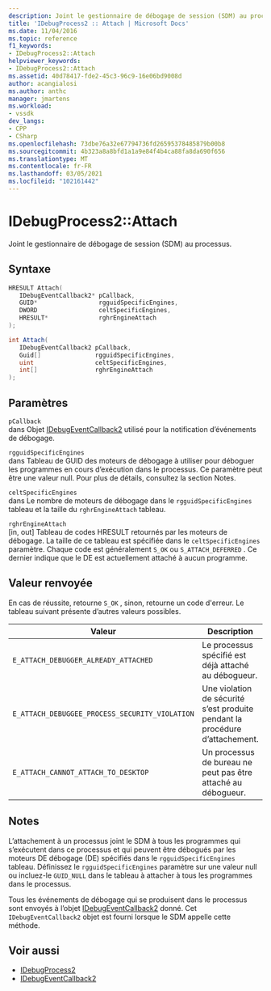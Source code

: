 ```yaml
---
description: Joint le gestionnaire de débogage de session (SDM) au processus.
title: 'IDebugProcess2 :: Attach | Microsoft Docs'
ms.date: 11/04/2016
ms.topic: reference
f1_keywords:
- IDebugProcess2::Attach
helpviewer_keywords:
- IDebugProcess2::Attach
ms.assetid: 40d78417-fde2-45c3-96c9-16e06bd9008d
author: acangialosi
ms.author: anthc
manager: jmartens
ms.workload:
- vssdk
dev_langs:
- CPP
- CSharp
ms.openlocfilehash: 73dbe76a32e67794736fd26595378485879b00b8
ms.sourcegitcommit: 4b323a8a8bfd1a1a9e84f4b4ca88fa8da690f656
ms.translationtype: MT
ms.contentlocale: fr-FR
ms.lasthandoff: 03/05/2021
ms.locfileid: "102161442"
---
```

# <a name="idebugprocess2attach"></a>IDebugProcess2::Attach
Joint le gestionnaire de débogage de session (SDM) au processus.

## <a name="syntax"></a>Syntaxe

```cpp
HRESULT Attach( 
   IDebugEventCallback2* pCallback,
   GUID*                 rgguidSpecificEngines,
   DWORD                 celtSpecificEngines,
   HRESULT*              rghrEngineAttach
);
```

```csharp
int Attach( 
   IDebugEventCallback2 pCallback,
   Guid[]               rgguidSpecificEngines,
   uint                 celtSpecificEngines,
   int[]                rghrEngineAttach
);
```

## <a name="parameters"></a>Paramètres
`pCallback`\
dans Objet [IDebugEventCallback2](../../../extensibility/debugger/reference/idebugeventcallback2.md) utilisé pour la notification d’événements de débogage.

`rgguidSpecificEngines`\
dans Tableau de GUID des moteurs de débogage à utiliser pour déboguer les programmes en cours d’exécution dans le processus. Ce paramètre peut être une valeur null. Pour plus de détails, consultez la section Notes.

`celtSpecificEngines`\
dans Le nombre de moteurs de débogage dans le `rgguidSpecificEngines` tableau et la taille du `rghrEngineAttach` tableau.

`rghrEngineAttach`\
[in, out] Tableau de codes HRESULT retournés par les moteurs de débogage. La taille de ce tableau est spécifiée dans le `celtSpecificEngines` paramètre. Chaque code est généralement `S_OK` ou `S_ATTACH_DEFERRED` . Ce dernier indique que le DE est actuellement attaché à aucun programme.

## <a name="return-value"></a>Valeur renvoyée
 En cas de réussite, retourne `S_OK` , sinon, retourne un code d'erreur. Le tableau suivant présente d’autres valeurs possibles.

|Valeur|Description|
|-----------|-----------------|
|`E_ATTACH_DEBUGGER_ALREADY_ATTACHED`|Le processus spécifié est déjà attaché au débogueur.|
|`E_ATTACH_DEBUGGEE_PROCESS_SECURITY_VIOLATION`|Une violation de sécurité s’est produite pendant la procédure d’attachement.|
|`E_ATTACH_CANNOT_ATTACH_TO_DESKTOP`|Un processus de bureau ne peut pas être attaché au débogueur.|

## <a name="remarks"></a>Notes
 L’attachement à un processus joint le SDM à tous les programmes qui s’exécutent dans ce processus et qui peuvent être débogués par les moteurs DE débogage (DE) spécifiés dans le `rgguidSpecificEngines` tableau. Définissez le `rgguidSpecificEngines` paramètre sur une valeur null ou incluez-le `GUID_NULL` dans le tableau à attacher à tous les programmes dans le processus.

 Tous les événements de débogage qui se produisent dans le processus sont envoyés à l’objet [IDebugEventCallback2](../../../extensibility/debugger/reference/idebugeventcallback2.md) donné. Cet `IDebugEventCallback2` objet est fourni lorsque le SDM appelle cette méthode.

## <a name="see-also"></a>Voir aussi
- [IDebugProcess2](../../../extensibility/debugger/reference/idebugprocess2.md)
- [IDebugEventCallback2](../../../extensibility/debugger/reference/idebugeventcallback2.md)
